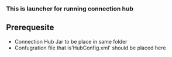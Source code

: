 ### This is launcher for running connection hub
## Prerequesite 
* Connection Hub Jar to be place in same folder 
* Confugration file that is'HubConfig.xml' should be placed here
